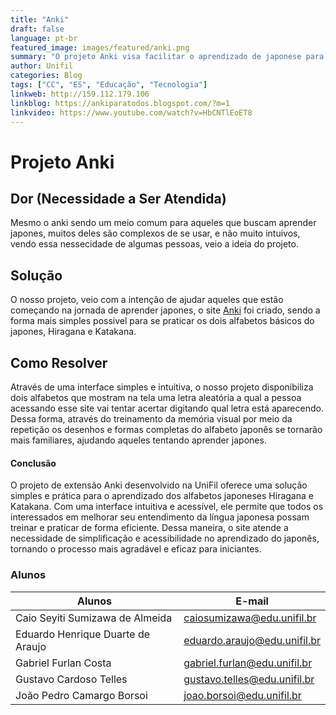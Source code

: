 ```yaml
---
title: "Anki"
draft: false
language: pt-br
featured_image: images/featured/anki.png
summary: "O projeto Anki visa facilitar o aprendizado de japonese para iniciantes"
author: Unifil
categories: Blog
tags: ["CC", "ES", "Educação", "Tecnologia"]
linkweb: http://159.112.179.106
linkblog: https://ankiparatodos.blogspot.com/?m=1
linkvideo: https://www.youtube.com/watch?v=HbCNTlEoET8
---
```



# Projeto Anki


## Dor (Necessidade a Ser Atendida)
Mesmo o anki sendo um meio comum para aqueles que buscam aprender japones, muitos deles são complexos de se usar, e não muito intuivos, vendo essa nessecidade de algumas pessoas, veio a ideia do projeto. 

## Solução
O nosso projeto, veio com a intenção de ajudar aqueles que estão começando na jornada de aprender japones, o site [Anki](http://159.112.179.106) foi criado, sendo a forma mais simples possivel para se praticar os dois alfabetos básicos do japones, Hiragana e Katakana. 

## Como Resolver
Através de uma interface simples e intuitiva, o nosso projeto disponibiliza dois alfabetos que mostram na tela uma letra aleatória a qual a pessoa acessando esse site vai tentar acertar digitando qual letra está aparecendo. Dessa forma, através do treinamento da memória visual por meio da repetição os desenhos e formas completas do alfabeto japonês se tornarão mais familiares, ajudando aqueles tentando aprender japones.

#### Conclusão
O projeto de extensão Anki desenvolvido na UniFil oferece uma solução simples e prática para o aprendizado dos alfabetos japoneses Hiragana e Katakana. Com uma interface intuitiva e acessível, ele permite que todos os interessados em melhorar seu entendimento da língua japonesa possam treinar e praticar de forma eficiente. Dessa maneira, o site atende a necessidade de simplificação e acessibilidade no aprendizado do japonês, tornando o processo mais agradável e eficaz para iniciantes.

### Alunos

| Alunos | E-mail |
| ------ | ------ |
| Caio Seyiti Sumizawa de Almeida | caiosumizawa@edu.unifil.br |
| Eduardo Henrique Duarte de Araujo | eduardo.araujo@edu.unifil.br |
| Gabriel Furlan Costa | gabriel.furlan@edu.unifil.br ||
| Gustavo Cardoso Telles | gustavo.telles@edu.unifil.br |
| João Pedro Camargo Borsoi | joao.borsoi@edu.unifil.br|
